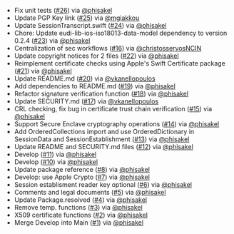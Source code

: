 - Fix unit tests ([#26](https://github.com/eu-digital-identity-wallet/eudi-lib-ios-iso18013-security/pull/26)) via [@phisakel](https://github.com/phisakel)
- Update PGP Key link ([#25](https://github.com/eu-digital-identity-wallet/eudi-lib-ios-iso18013-security/pull/25)) via [@mgiakkou](https://github.com/mgiakkou)
- Update SessionTranscript.swift ([#24](https://github.com/eu-digital-identity-wallet/eudi-lib-ios-iso18013-security/pull/24)) via [@phisakel](https://github.com/phisakel)
- Chore: Update eudi-lib-ios-iso18013-data-model dependency to version 0.2.4 ([#23](https://github.com/eu-digital-identity-wallet/eudi-lib-ios-iso18013-security/pull/23)) via [@phisakel](https://github.com/phisakel)
- Centralization of sec workflows ([#16](https://github.com/eu-digital-identity-wallet/eudi-lib-ios-iso18013-security/pull/16)) via [@christosservosNCIN](https://github.com/christosservosNCIN)
- Update copyright notices for 2 files ([#22](https://github.com/eu-digital-identity-wallet/eudi-lib-ios-iso18013-security/pull/22)) via [@phisakel](https://github.com/phisakel)
- Reimplement certificate checks using Apple's Swift Certificate package ([#21](https://github.com/eu-digital-identity-wallet/eudi-lib-ios-iso18013-security/pull/21)) via [@phisakel](https://github.com/phisakel)
- Update README.md ([#20](https://github.com/eu-digital-identity-wallet/eudi-lib-ios-iso18013-security/pull/20)) via [@vkanellopoulos](https://github.com/vkanellopoulos)
- Add dependencies to README.md ([#19](https://github.com/eu-digital-identity-wallet/eudi-lib-ios-iso18013-security/pull/19)) via [@phisakel](https://github.com/phisakel)
- Refactor signature verification function ([#18](https://github.com/eu-digital-identity-wallet/eudi-lib-ios-iso18013-security/pull/18)) via [@phisakel](https://github.com/phisakel)
- Update SECURITY.md ([#17](https://github.com/eu-digital-identity-wallet/eudi-lib-ios-iso18013-security/pull/17)) via [@vkanellopoulos](https://github.com/vkanellopoulos)
- CRL checking, fix bug in certificate trust chain verification ([#15](https://github.com/eu-digital-identity-wallet/eudi-lib-ios-iso18013-security/pull/15)) via [@phisakel](https://github.com/phisakel)
- Support Secure Enclave cryptography operations ([#14](https://github.com/eu-digital-identity-wallet/eudi-lib-ios-iso18013-security/pull/14)) via [@phisakel](https://github.com/phisakel)
- Add OrderedCollections import and use OrderedDictionary in SessionData and SessionEstablishment ([#13](https://github.com/eu-digital-identity-wallet/eudi-lib-ios-iso18013-security/pull/13)) via [@phisakel](https://github.com/phisakel)
- Update README and SECURITY.md files ([#12](https://github.com/eu-digital-identity-wallet/eudi-lib-ios-iso18013-security/pull/12)) via [@phisakel](https://github.com/phisakel)
- Develop ([#11](https://github.com/eu-digital-identity-wallet/eudi-lib-ios-iso18013-security/pull/11)) via [@phisakel](https://github.com/phisakel)
- Develop ([#10](https://github.com/eu-digital-identity-wallet/eudi-lib-ios-iso18013-security/pull/10)) via [@phisakel](https://github.com/phisakel)
- Update package reference ([#8](https://github.com/eu-digital-identity-wallet/eudi-lib-ios-iso18013-security/pull/8)) via [@phisakel](https://github.com/phisakel)
- Develop: use Apple Crypto ([#7](https://github.com/eu-digital-identity-wallet/eudi-lib-ios-iso18013-security/pull/7)) via [@phisakel](https://github.com/phisakel)
- Session establisment reader key optional ([#6](https://github.com/eu-digital-identity-wallet/eudi-lib-ios-iso18013-security/pull/6)) via [@phisakel](https://github.com/phisakel)
- Comments and legal documents ([#5](https://github.com/eu-digital-identity-wallet/eudi-lib-ios-iso18013-security/pull/5)) via [@phisakel](https://github.com/phisakel)
- Update Package.resolved ([#4](https://github.com/eu-digital-identity-wallet/eudi-lib-ios-iso18013-security/pull/4)) via [@phisakel](https://github.com/phisakel)
- Remove temp. functions ([#3](https://github.com/eu-digital-identity-wallet/eudi-lib-ios-iso18013-security/pull/3)) via [@phisakel](https://github.com/phisakel)
- X509 certificate functions ([#2](https://github.com/eu-digital-identity-wallet/eudi-lib-ios-iso18013-security/pull/2)) via [@phisakel](https://github.com/phisakel)
- Merge Develop into Main ([#1](https://github.com/eu-digital-identity-wallet/eudi-lib-ios-iso18013-security/pull/1)) via [@phisakel](https://github.com/phisakel)